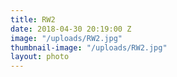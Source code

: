 ```yaml
---
title: RW2
date: 2018-04-30 20:19:00 Z
image: "/uploads/RW2.jpg"
thumbnail-image: "/uploads/RW2.jpg"
layout: photo
---
```

